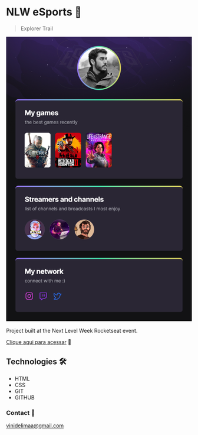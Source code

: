 
# NLW eSports 👾

> Explorer Trail

![preview](./github/127.0.0.1_5500_index.html.png)

Project built at the Next Level Week Rocketseat event.

[Clique aqui para acessar](https://vinidelimaa.github.io/nlw-esports-explorer) 🔗

## Technologies 🛠

- HTML
- CSS
- GIT
- GITHUB


### Contact 📧

vinidelimaa@gmail.com

